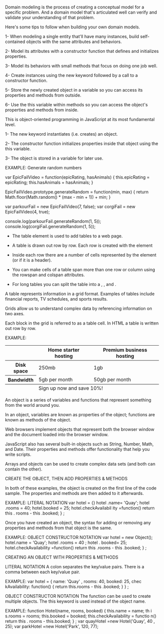 Domain modeling is the process of creating a conceptual model for a specific problem. And a domain model that's articulated well can verify and validate your understanding of that problem.

Here's some tips to follow when building your own domain models.

1- When modeling a single entity that'll have many instances, build self-contained objects with the same attributes and behaviors.

2- Model its attributes with a constructor function that defines and initializes properties.

3- Model its behaviors with small methods that focus on doing one job   well.

4- Create instances using the new keyword followed by a call to a constructor function.

5- Store the newly created object in a variable so you can access its properties and methods from outside.

6- Use the this variable within methods so you can access the object's properties and methods from inside.

This is object-oriented programming in JavaScript at its most fundamental level.

1- The new keyword instantiates (i.e. creates) an object.

2- The constructor function initializes properties inside that object using the this variable.

3- The object is stored in a variable for later use.

EXAMPLE:
Generate random numbers

var EpicFailVideo = function(epicRating, hasAnimals) {
  this.epicRating = epicRating;
  this.hasAnimals = hasAnimals;
}

EpicFailVideo.prototype.generateRandom = function(min, max) {
  return Math.floor(Math.random() * (max - min + 1)) + min;
}

var parkourFail = new EpicFailVideo(7, false);
var corgiFail = new EpicFailVideo(4, true);

console.log(parkourFail.generateRandom(1, 5));
console.log(corgiFail.generateRandom(1, 5));

- The table element is used to add tables to a web page.

- A table is drawn out row by row. Each row is created with the <tr> element

- Inside each row there are a number of cells represented by the <td> element (or <th> if it is a header).

- You can make cells of a table span more than one row or column using the rowspan and colspan attributes.

- For long tables you can split the table into a <thead>, <tbody>, and <tfoot>.

A table represents information in a grid format. Examples of tables include financial reports, TV schedules, and sports results.

Grids allow us to understand complex data by referencing information on two axes.

Each block in the grid is referred to as a table cell. In HTML a table is written out row by row.

EXAMPLE:
<html>
<head>
<title>Tables</title>
</head>
<body>
<table>
<thead>
<tr>
<th></th>
<th scope="col">Home starter hosting</th>
<th scope="col">Premium business hosting</th>
</tr>
</thead>
<tbody>
<tr>
<th scope="row">Disk space</th>
<td>250mb</td>
<td>1gb</td>
</tr>
<tr>
<th scope="row">Bandwidth</th>
<td>5gb per month</td>
<td>50gb per month</td>
</tr>
<!-- more rows like the two above here -->
</tbody>
<tfoot>
<tr>
<td></td>
<td colspan="2">Sign up now and save 10%!</td>
</tr>
</tfoot>
</table>
</body>
</html>

An object is a series of variables and functions that represent something from the world around you.

In an object, variables are known as properties of the object; functions are known as methods of the object.

Web browsers implement objects that represent both the browser window and the document loaded into the browser window.

JavaScript also has several built-in objects such as String, Number, Math, and Date. Their properties and methods offer functionality that help you write scripts.


Arrays and objects can be used to create complex data sets (and both can contain the other).

CREATE THE OBJECT, THEN ADD PROPERTIES & METHODS

In both of these examples, the object is created on the first line of the code sample. The properties and methods are then added to it afterwards.


EXAMPLE:
LITERAL NOTATION
var hotel = {}
hotel .name= 'Quay';
hotel .rooms = 40;
hotel.booked = 25;
hotel.checkAvailabil ity =function()
return this . rooms - this .booked;
} ;



Once you have created an object, the syntax for adding or removing any properties and methods from that object is the same.


EXAMPLE:
OBJECT CONSTRUCTOR NOTATION
var hotel = new Object();
hotel.name = 'Quay';
hotel .rooms = 40 ;
hotel . booked= 25;
hotel.checkAvailability =function()
return this .rooms - this .booked;
} ;




CREATING AN OBJECT WITH PROPERTIES & METHODS

LITERAL NOTATION
A colon separates the key/value pairs. There is a comma between each key/value pair.

EXAMPLE:
var hotel = {
name: 'Quay' ,
rooms: 40,
booked: 25,
chec kAvailability: function() {
return this.rooms - this .booked;
}
} ;


OBJECT CONSTRUCTOR NOTATION
The function can be used to create multiple objects. The this keyword is used instead of the object name.


EXAMPLE:
function Hotel(name, rooms, booked) {
this.name = name;
th i s.rooms = rooms;
this.booked = booked;
this.checkAvailability = functio n()
return this . rooms - this.booked;
} ;
var quayHotel =new Hotel('Quay', 40 , 25);
var parkHotel =new Hotel('Park', 120, 77);



